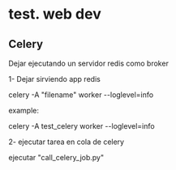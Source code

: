 # test. web dev

## Celery

Dejar ejecutando un servidor redis como broker

1- Dejar sirviendo app redis

celery -A "filename" worker --loglevel=info

example:

celery -A test_celery worker --loglevel=info

2- ejecutar tarea en cola de celery

ejecutar "call_celery_job.py"


